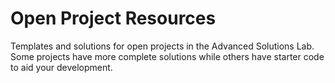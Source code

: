 # Open Project Resources

Templates and solutions for open projects in the Advanced Solutions Lab. Some projects have more complete solutions while others have starter code to aid your development.
